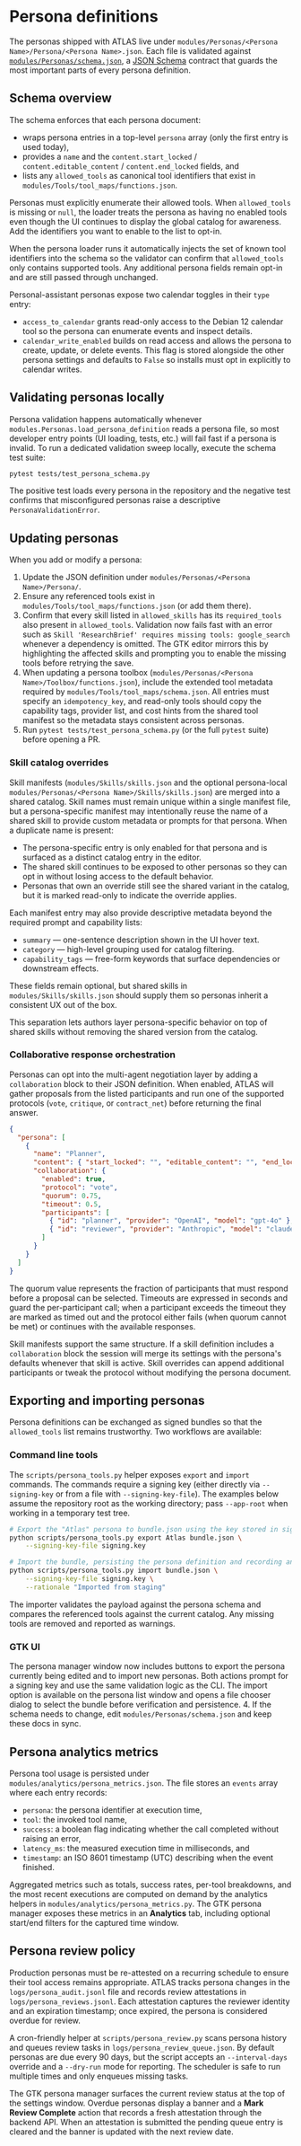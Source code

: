 # Persona definitions

The personas shipped with ATLAS live under `modules/Personas/<Persona Name>/Persona/<Persona Name>.json`.
Each file is validated against [`modules/Personas/schema.json`](../modules/Personas/schema.json), a
[JSON Schema](https://json-schema.org/) contract that guards the most important parts of every
persona definition.

## Schema overview

The schema enforces that each persona document:

- wraps persona entries in a top-level `persona` array (only the first entry is used today),
- provides a `name` and the `content.start_locked` / `content.editable_content` /
  `content.end_locked` fields, and
- lists any `allowed_tools` as canonical tool identifiers that exist in
  `modules/Tools/tool_maps/functions.json`.

Personas must explicitly enumerate their allowed tools. When `allowed_tools`
is missing or `null`, the loader treats the persona as having no enabled tools
even though the UI continues to display the global catalog for awareness. Add
the identifiers you want to enable to the list to opt-in.

When the persona loader runs it automatically injects the set of known tool identifiers into the
schema so the validator can confirm that `allowed_tools` only contains supported tools. Any
additional persona fields remain opt-in and are still passed through unchanged.

Personal-assistant personas expose two calendar toggles in their `type` entry:

- `access_to_calendar` grants read-only access to the Debian 12 calendar tool so the persona
  can enumerate events and inspect details.
- `calendar_write_enabled` builds on read access and allows the persona to create, update, or
  delete events. This flag is stored alongside the other persona settings and defaults to `False`
  so installs must opt in explicitly to calendar writes.

## Validating personas locally

Persona validation happens automatically whenever `modules.Personas.load_persona_definition` reads a
persona file, so most developer entry points (UI loading, tests, etc.) will fail fast if a persona is
invalid. To run a dedicated validation sweep locally, execute the schema test suite:

```bash
pytest tests/test_persona_schema.py
```

The positive test loads every persona in the repository and the negative test confirms that
misconfigured personas raise a descriptive `PersonaValidationError`.

## Updating personas

When you add or modify a persona:

1. Update the JSON definition under `modules/Personas/<Persona Name>/Persona/`.
2. Ensure any referenced tools exist in `modules/Tools/tool_maps/functions.json` (or add them there).
3. Confirm that every skill listed in `allowed_skills` has its `required_tools` also present in `allowed_tools`.
   Validation now fails fast with an error such as `Skill 'ResearchBrief' requires missing tools: google_search`
   whenever a dependency is omitted. The GTK editor mirrors this by highlighting the affected skills and
   prompting you to enable the missing tools before retrying the save.
4. When updating a persona toolbox (`modules/Personas/<Persona Name>/Toolbox/functions.json`), include the
   extended tool metadata required by `modules/Tools/tool_maps/schema.json`. All entries must specify an
   `idempotency_key`, and read-only tools should copy the capability tags, provider list, and cost hints from
   the shared tool manifest so the metadata stays consistent across personas.
5. Run `pytest tests/test_persona_schema.py` (or the full `pytest` suite) before opening a PR.

### Skill catalog overrides

Skill manifests (`modules/Skills/skills.json` and the optional persona-local
`modules/Personas/<Persona Name>/Skills/skills.json`) are merged into a shared
catalog. Skill names must remain unique within a single manifest file, but a
persona-specific manifest may intentionally reuse the name of a shared skill to
provide custom metadata or prompts for that persona. When a duplicate name is
present:

- The persona-specific entry is only enabled for that persona and is surfaced
  as a distinct catalog entry in the editor.
- The shared skill continues to be exposed to other personas so they can opt in
  without losing access to the default behavior.
- Personas that own an override still see the shared variant in the catalog, but
  it is marked read-only to indicate the override applies.

Each manifest entry may also provide descriptive metadata beyond the required
prompt and capability lists:

- `summary` &mdash; one-sentence description shown in the UI hover text.
- `category` &mdash; high-level grouping used for catalog filtering.
- `capability_tags` &mdash; free-form keywords that surface dependencies or
  downstream effects.

These fields remain optional, but shared skills in `modules/Skills/skills.json`
should supply them so personas inherit a consistent UX out of the box.

This separation lets authors layer persona-specific behavior on top of shared
skills without removing the shared version from the catalog.

### Collaborative response orchestration

Personas can opt into the multi-agent negotiation layer by adding a
`collaboration` block to their JSON definition. When enabled, ATLAS will gather
proposals from the listed participants and run one of the supported protocols
(`vote`, `critique`, or `contract_net`) before returning the final answer.

```json
{
  "persona": [
    {
      "name": "Planner",
      "content": { "start_locked": "", "editable_content": "", "end_locked": "" },
      "collaboration": {
        "enabled": true,
        "protocol": "vote",
        "quorum": 0.75,
        "timeout": 0.5,
        "participants": [
          { "id": "planner", "provider": "OpenAI", "model": "gpt-4o" },
          { "id": "reviewer", "provider": "Anthropic", "model": "claude-3" }
        ]
      }
    }
  ]
}
```

The quorum value represents the fraction of participants that must respond
before a proposal can be selected. Timeouts are expressed in seconds and guard
the per-participant call; when a participant exceeds the timeout they are marked
as timed out and the protocol either fails (when quorum cannot be met) or
continues with the available responses.

Skill manifests support the same structure. If a skill definition includes a
`collaboration` block the session will merge its settings with the persona's
defaults whenever that skill is active. Skill overrides can append additional
participants or tweak the protocol without modifying the persona document.

## Exporting and importing personas

Persona definitions can be exchanged as signed bundles so that the `allowed_tools`
list remains trustworthy. Two workflows are available:

### Command line tools

The `scripts/persona_tools.py` helper exposes `export` and `import` commands. The
commands require a signing key (either directly via `--signing-key` or from a
file with `--signing-key-file`). The examples below assume the repository root as
the working directory; pass `--app-root` when working in a temporary test tree.

```bash
# Export the "Atlas" persona to bundle.json using the key stored in signing.key
python scripts/persona_tools.py export Atlas bundle.json \
    --signing-key-file signing.key

# Import the bundle, persisting the persona definition and recording an audit rationale
python scripts/persona_tools.py import bundle.json \
    --signing-key-file signing.key \
    --rationale "Imported from staging"
```

The importer validates the payload against the persona schema and compares the
referenced tools against the current catalog. Any missing tools are removed and
reported as warnings.

### GTK UI

The persona manager window now includes buttons to export the persona currently
being edited and to import new personas. Both actions prompt for a signing key
and use the same validation logic as the CLI. The import option is available on
the persona list window and opens a file chooser dialog to select the bundle
before verification and persistence.
4. If the schema needs to change, edit `modules/Personas/schema.json` and keep these docs in sync.

## Persona analytics metrics

Persona tool usage is persisted under `modules/analytics/persona_metrics.json`. The
file stores an `events` array where each entry records:

- `persona`: the persona identifier at execution time,
- `tool`: the invoked tool name,
- `success`: a boolean flag indicating whether the call completed without
  raising an error,
- `latency_ms`: the measured execution time in milliseconds, and
- `timestamp`: an ISO 8601 timestamp (UTC) describing when the event finished.

Aggregated metrics such as totals, success rates, per-tool breakdowns, and the
most recent executions are computed on demand by the analytics helpers in
`modules/analytics/persona_metrics.py`. The GTK persona manager exposes these
metrics in an **Analytics** tab, including optional start/end filters for the
captured time window.

## Persona review policy

Production personas must be re-attested on a recurring schedule to ensure their
tool access remains appropriate. ATLAS tracks persona changes in the
`logs/persona_audit.jsonl` file and records review attestations in
`logs/persona_reviews.jsonl`. Each attestation captures the reviewer identity
and an expiration timestamp; once expired, the persona is considered overdue for
review.

A cron-friendly helper at `scripts/persona_review.py` scans persona history and
queues review tasks in `logs/persona_review_queue.json`. By default personas are
due every 90 days, but the script accepts an `--interval-days` override and a
`--dry-run` mode for reporting. The scheduler is safe to run multiple times and
only enqueues missing tasks.

The GTK persona manager surfaces the current review status at the top of the
settings window. Overdue personas display a banner and a **Mark Review
Complete** action that records a fresh attestation through the backend API. When
an attestation is submitted the pending queue entry is cleared and the banner is
updated with the next review date.
